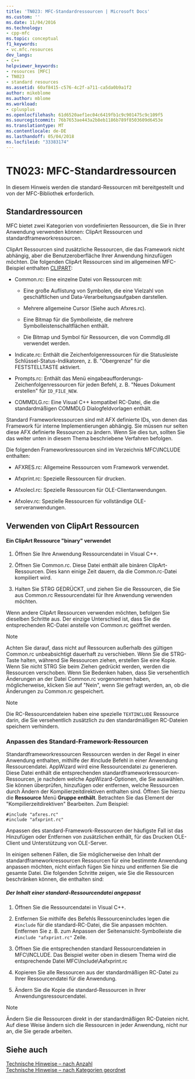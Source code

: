 ```yaml
---
title: 'TN023: MFC-Standardressourcen | Microsoft Docs'
ms.custom: ''
ms.date: 11/04/2016
ms.technology:
- cpp-mfc
ms.topic: conceptual
f1_keywords:
- vc.mfc.resources
dev_langs:
- C++
helpviewer_keywords:
- resources [MFC]
- TN023
- standard resources
ms.assetid: 60af8415-c576-4c2f-a711-ca5da0b9a1f2
author: mikeblome
ms.author: mblome
ms.workload:
- cplusplus
ms.openlocfilehash: 61d6520aef1ec04c6419fb1c9c901475c9c109f5
ms.sourcegitcommit: 76b7653ae443a2b8eb1186b789f8503609d6453e
ms.translationtype: MT
ms.contentlocale: de-DE
ms.lasthandoff: 05/04/2018
ms.locfileid: "33383174"
---
```

# <a name="tn023-standard-mfc-resources"></a>TN023: MFC-Standardressourcen
In diesem Hinweis werden die standard-Ressourcen mit bereitgestellt und von der MFC-Bibliothek erforderlich.  
  
## <a name="standard-resources"></a>Standardressourcen  
 MFC bietet zwei Kategorien von vordefinierten Ressourcen, die Sie in Ihrer Anwendung verwenden können: ClipArt Ressourcen und standardframeworkressourcen.  
  
 ClipArt Ressourcen sind zusätzliche Ressourcen, die das Framework nicht abhängig, aber die Benutzeroberfläche Ihrer Anwendung hinzufügen möchten. Die folgenden ClipArt Ressourcen sind im allgemeinen MFC-Beispiel enthalten [CLIPART](../visual-cpp-samples.md):  
  
-   Common.rc: Eine einzelne Datei von Ressourcen mit:  
  
    -   Eine große Auflistung von Symbolen, die eine Vielzahl von geschäftlichen und Data-Verarbeitungsaufgaben darstellen.  
  
    -   Mehrere allgemeine Cursor (Siehe auch Afxres.rc).  
  
    -   Eine Bitmap für die Symbolleiste, die mehrere Symbolleistenschaltflächen enthält.  
  
    -   Die Bitmap und Symbol für Ressourcen, die von Commdlg.dll verwendet werden.  
  
-   Indicate.rc: Enthält die Zeichenfolgenressourcen für die Statusleiste Schlüssel-Status-Indikatoren, z. B. "Obergrenze" für die FESTSTELLTASTE aktiviert.  
  
-   Prompts.rc: Enthält das Menü eingabeaufforderungs-Zeichenfolgenressourcen für jeden Befehl, z. B. "Neues Dokument erstellen" für `ID_FILE_NEW`.  
  
-   COMMDLG.rc: Eine Visual C++ kompatibel RC-Datei, die die standardmäßigen COMMDLG Dialogfeldvorlagen enthält.  
  
 Standard Frameworkressourcen sind mit AFX definierte IDs, von denen das Framework für interne Implementierungen abhängig. Sie müssen nur selten diese AFX definierte Ressourcen zu ändern. Wenn Sie dies tun, sollten Sie das weiter unten in diesem Thema beschriebene Verfahren befolgen.  
  
 Die folgenden Frameworkressourcen sind im Verzeichnis MFC\INCLUDE enthalten:  
  
-   AFXRES.rc: Allgemeine Ressourcen vom Framework verwendet.  
  
-   Afxprint.rc: Spezielle Ressourcen für drucken.  
  
-   Afxolecl.rc: Spezielle Ressourcen für OLE-Clientanwendungen.  
  
-   Afxolev.rc: Spezielle Ressourcen für vollständige OLE-serveranwendungen.  
  
## <a name="using-clip-art-resources"></a>Verwenden von ClipArt Ressourcen  
  
#### <a name="to-use-a-clip-art-binary-resource"></a>Ein ClipArt Ressource "binary" verwendet  
  
1.  Öffnen Sie Ihre Anwendung Ressourcendatei in Visual C++.  
  
2.  Öffnen Sie Common.rc. Diese Datei enthält alle binären ClipArt-Ressourcen. Dies kann einige Zeit dauern, da die Common.rc-Datei kompiliert wird.  
  
3.  Halten Sie STRG GEDRÜCKT, und ziehen Sie die Ressourcen, die Sie aus Common.rc Ressourcendatei für Ihre Anwendung verwenden möchten.  
  
 Wenn andere ClipArt Ressourcen verwenden möchten, befolgen Sie dieselben Schritte aus. Der einzige Unterschied ist, dass Sie die entsprechenden RC-Datei anstelle von Common.rc geöffnet werden.  
  
> [!NOTE]
>  Achten Sie darauf, dass nicht auf Ressourcen außerhalb des gültigen Common.rc unbeabsichtigt dauerhaft zu verschieben. Wenn Sie die STRG-Taste halten, während Sie Ressourcen ziehen, erstellen Sie eine Kopie. Wenn Sie nicht STRG Sie beim Ziehen gedrückt werden, werden die Ressourcen verschoben. Wenn Sie Bedenken haben, dass Sie versehentlich Änderungen an der Datei Common.rc vorgenommen haben, möglicherweise, klicken Sie auf "Nein", wenn Sie gefragt werden, an, ob die Änderungen zu Common.rc gespeichert.  
  
> [!NOTE]
>  Die RC-Ressourcendateien haben eine spezielle `TEXTINCLUDE` Ressource darin, die Sie versehentlich zusätzlich zu den standardmäßigen RC-Dateien speichern verhindern.  
  
### <a name="customizing-standard-framework-resources"></a>Anpassen des Standard-Framework-Ressourcen  
 Standardframeworkressourcen Ressourcen werden in der Regel in einer Anwendung enthalten, mithilfe der #include Befehl in einer Anwendung Ressourcendatei. AppWizard wird eine Ressourcendatei zu generieren. Diese Datei enthält die entsprechenden standardframeworkressourcen-Ressourcen, je nachdem welche AppWizard-Optionen, die Sie auswählen. Sie können überprüfen, hinzufügen oder entfernen, welche Ressourcen durch Ändern der Kompilierzeitdirektiven enthalten sind. Öffnen Sie hierzu die **Ressource** Menü **Gruppe enthält**. Betrachten Sie das Element der "Kompilierzeitdirektiven" Bearbeiten. Zum Beispiel:  
  
```  
#include "afxres.rc"  
#include "afxprint.rc"  
```  
  
 Anpassen des standard-Framework-Ressourcen der häufigste Fall ist das Hinzufügen oder Entfernen von zusätzlichen enthält, für das Drucken OLE-Client und Unterstützung von OLE-Server.  
  
 In einigen seltenen Fällen, die Sie möglicherweise den Inhalt der standardframeworkressourcen Ressourcen für eine bestimmte Anwendung anpassen möchten, nicht einfach fügen Sie hinzu und entfernen Sie die gesamte Datei. Die folgenden Schritte zeigen, wie Sie die Ressourcen beschränken können, die enthalten sind:  
  
##### <a name="to-customize-the-contents-of-a-standard-resource-file"></a>Der Inhalt einer standard-Ressourcendatei angepasst  
  
1.  Öffnen Sie die Ressourcendatei in Visual C++.  
  
2.  Entfernen Sie mithilfe des Befehls Ressourcenincludes legen die `#include` für die standard-RC-Datei, die Sie anpassen möchten. Entfernen Sie z. B. zum Anpassen der Seitenansicht-Symbolleiste die `#include "afxprint.rc"` Zeile.  
  
3.  Öffnen Sie die entsprechenden standard Ressourcendateien in MFC\INCLUDE. Das Beispiel weiter oben in diesem Thema wird die entsprechende Datei MFC\Include\Aafxprint.rc  
  
4.  Kopieren Sie alle Ressourcen aus der standardmäßigen RC-Datei zu Ihrer Ressourcendatei für die Anwendung.  
  
5.  Ändern Sie die Kopie die standard-Ressourcen in Ihrer Anwendungsressourcendatei.  
  
> [!NOTE]
>  Ändern Sie die Ressourcen direkt in der standardmäßigen RC-Dateien nicht. Auf diese Weise ändern sich die Ressourcen in jeder Anwendung, nicht nur an, die Sie gerade arbeiten.  
  
## <a name="see-also"></a>Siehe auch  
 [Technische Hinweise – nach Anzahl](../mfc/technical-notes-by-number.md)   
 [Technische Hinweise – nach Kategorien geordnet](../mfc/technical-notes-by-category.md)


